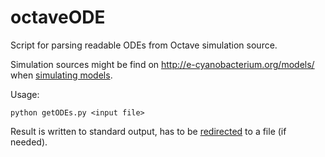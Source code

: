# octaveODE
Script for parsing readable ODEs from Octave simulation source.

Simulation sources might be find on http://e-cyanobacterium.org/models/ when [simulating models](https://i.imgur.com/IZftFAB.png).

Usage:

    python getODEs.py <input file>
    
Result is written to standard output, has to be [redirected](http://tldp.org/HOWTO/Bash-Prog-Intro-HOWTO-3.html) to a file (if needed).
